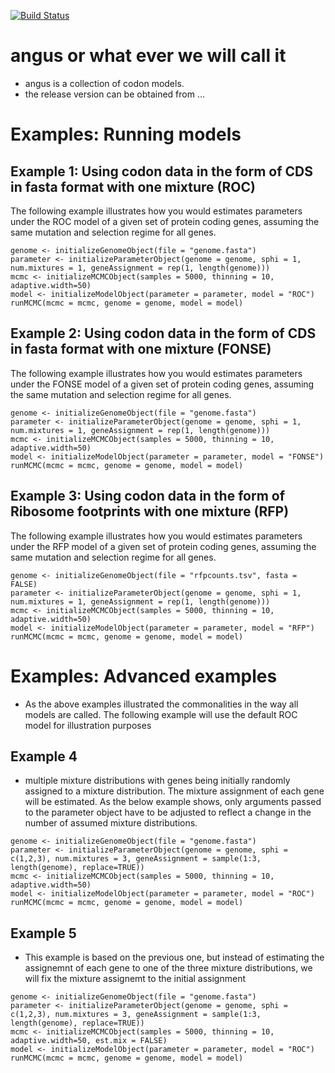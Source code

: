 [![Build Status](https://travis-ci.org/clandere/RibModelFramework.svg)](https://travis-ci.org/clandere/RibModelFramework)
# angus or what ever we will call it

* angus is a collection of codon models. 
* the release version can be obtained from ...


# Examples: Running models
## Example 1: Using codon data in the form of CDS in fasta format with one mixture (ROC)
The following example illustrates how you would estimates parameters under the ROC model of a given set of protein coding genes, assuming the same mutation and selection regime for all genes.

```{r, echo = FALSE}
genome <- initializeGenomeObject(file = "genome.fasta")
parameter <- initializeParameterObject(genome = genome, sphi = 1, num.mixtures = 1, geneAssignment = rep(1, length(genome)))
mcmc <- initializeMCMCObject(samples = 5000, thinning = 10, adaptive.width=50)
model <- initializeModelObject(parameter = parameter, model = "ROC")
runMCMC(mcmc = mcmc, genome = genome, model = model)
```

## Example 2: Using codon data in the form of CDS in fasta format with one mixture (FONSE)
The following example illustrates how you would estimates parameters under the FONSE model of a given set of protein coding genes, assuming the same mutation and selection regime for all genes.

```{r, echo = FALSE}
genome <- initializeGenomeObject(file = "genome.fasta")
parameter <- initializeParameterObject(genome = genome, sphi = 1, num.mixtures = 1, geneAssignment = rep(1, length(genome)))
mcmc <- initializeMCMCObject(samples = 5000, thinning = 10, adaptive.width=50)
model <- initializeModelObject(parameter = parameter, model = "FONSE")
runMCMC(mcmc = mcmc, genome = genome, model = model)
```

## Example 3: Using codon data in the form of Ribosome footprints with one mixture (RFP)
The following example illustrates how you would estimates parameters under the RFP model of a given set of protein coding genes, assuming the same mutation and selection regime for all genes.

```{r, echo = FALSE}
genome <- initializeGenomeObject(file = "rfpcounts.tsv", fasta = FALSE)
parameter <- initializeParameterObject(genome = genome, sphi = 1, num.mixtures = 1, geneAssignment = rep(1, length(genome)))
mcmc <- initializeMCMCObject(samples = 5000, thinning = 10, adaptive.width=50)
model <- initializeModelObject(parameter = parameter, model = "RFP")
runMCMC(mcmc = mcmc, genome = genome, model = model)
```

# Examples: Advanced examples
* As the above examples illustrated the commonalities in the way all models are called. The following example will use the default ROC model for illustration purposes
## Example 4
* multiple mixture distributions with genes being initially randomly assigned to a mixture distribution. The mixture assignment of each gene will be estimated. As the below example shows, only arguments passed to the parameter object have to be adjusted to reflect a change in the number of assumed mixture distributions.

```{r, echo = FALSE}
genome <- initializeGenomeObject(file = "genome.fasta")
parameter <- initializeParameterObject(genome = genome, sphi = c(1,2,3), num.mixtures = 3, geneAssignment = sample(1:3, length(genome), replace=TRUE))
mcmc <- initializeMCMCObject(samples = 5000, thinning = 10, adaptive.width=50)
model <- initializeModelObject(parameter = parameter, model = "ROC")
runMCMC(mcmc = mcmc, genome = genome, model = model)
```

## Example 5
* This example is based on the previous one, but instead of estimating the assignemnt of each gene to one of the three mixture distributions, we will fix the mixture assignemt to the initial assignment

```{r, echo = FALSE}
genome <- initializeGenomeObject(file = "genome.fasta")
parameter <- initializeParameterObject(genome = genome, sphi = c(1,2,3), num.mixtures = 3, geneAssignment = sample(1:3, length(genome), replace=TRUE))
mcmc <- initializeMCMCObject(samples = 5000, thinning = 10, adaptive.width=50, est.mix = FALSE)
model <- initializeModelObject(parameter = parameter, model = "ROC")
runMCMC(mcmc = mcmc, genome = genome, model = model)
```



